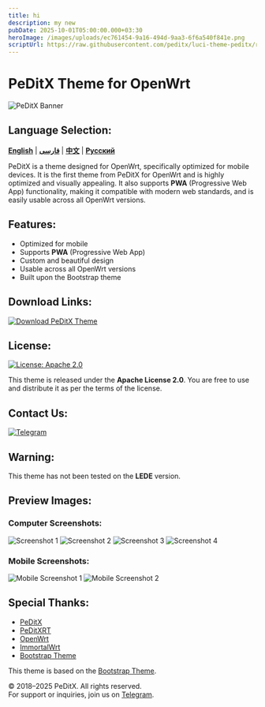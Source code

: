 ```yaml
---
title: hi
description: my new
pubDate: 2025-10-01T05:00:00.000+03:30
heroImage: /images/uploads/ec761454-9a16-494d-9aa3-6f6a540f841e.png
scriptUrl: https://raw.githubusercontent.com/peditx/luci-theme-peditx/refs/heads/main/install.sh
---
```

# PeDitX Theme for OpenWrt

![PeDitX Banner](https://raw.githubusercontent.com/peditx/luci-theme-peditx/refs/heads/main/luasrc/brand.png)

## Language Selection:

[**English**](README.md) | [**فارسی**](README_fa.md) | [**中文**](README_zh.md) | [**Русский**](README_ru.md)


PeDitX is a theme designed for OpenWrt, specifically optimized for mobile devices. It is the first theme from PeDitX for OpenWrt and is highly optimized and visually appealing. It also supports **PWA** (Progressive Web App) functionality, making it compatible with modern web standards, and is easily usable across all OpenWrt versions.

## Features:

- Optimized for mobile
- Supports **PWA** (Progressive Web App)
- Custom and beautiful design
- Usable across all OpenWrt versions
- Built upon the Bootstrap theme

## Download Links:
[![Download PeDitX Theme](https://img.shields.io/github/downloads/peditx/luci-theme-peditx/total.svg)](https://github.com/peditx/luci-theme-peditx/releases)

## License:
[![License: Apache 2.0](https://img.shields.io/badge/License-Apache%202.0-blue.svg)](https://opensource.org/licenses/Apache-2.0)

This theme is released under the **Apache License 2.0**. You are free to use and distribute it as per the terms of the license.

## Contact Us:
[![Telegram](https://img.shields.io/badge/Telegram-Join%20Now-blue.svg)](https://t.me/peditx)

## Warning:
This theme has not been tested on the **LEDE** version.

## Preview Images:

### Computer Screenshots:
![Screenshot 1](https://raw.githubusercontent.com/peditx/luci-theme-peditx/refs/heads/main/screenshots/1.png)
![Screenshot 2](https://raw.githubusercontent.com/peditx/luci-theme-peditx/refs/heads/main/screenshots/2.png)
![Screenshot 3](https://raw.githubusercontent.com/peditx/luci-theme-peditx/refs/heads/main/screenshots/3.png)
![Screenshot 4](https://raw.githubusercontent.com/peditx/luci-theme-peditx/refs/heads/main/screenshots/4.png)

### Mobile Screenshots:
![Mobile Screenshot 1](https://raw.githubusercontent.com/peditx/luci-theme-peditx/refs/heads/main/screenshots/m1.PNG)
![Mobile Screenshot 2](https://raw.githubusercontent.com/peditx/luci-theme-peditx/refs/heads/main/screenshots/m2.PNG)

## Special Thanks:

- [PeDitX](https://github.com/peditx)
- [PeDitXRT](https://github.com/peditx/peditxrt)
- [OpenWrt](https://github.com/openwrt)
- [ImmortalWrt](https://github.com/immortalwrt)
- [Bootstrap Theme](https://github.com/twbs/bootstrap)

This theme is based on the [Bootstrap Theme](https://github.com/twbs/bootstrap).


© 2018–2025 PeDitX. All rights reserved.  
For support or inquiries, join us on [Telegram](https://t.me/peditx).

